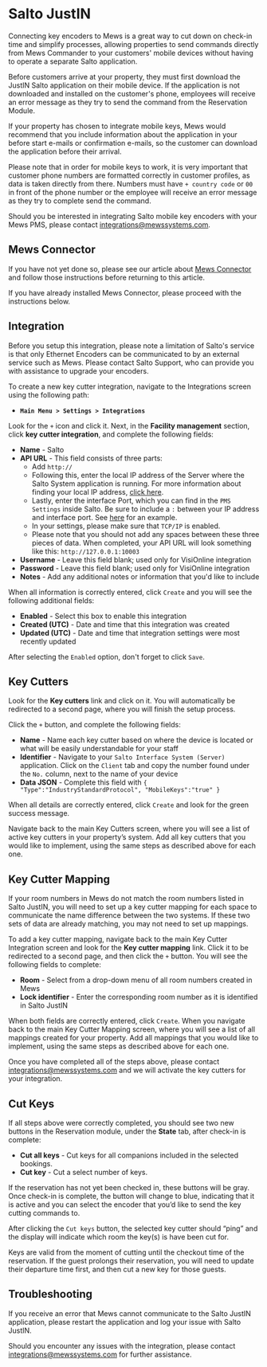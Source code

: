 # Salto JustIN

Connecting key encoders to Mews is a great way to cut down on check-in time and simplify processes, allowing properties to send commands directly from Mews Commander to your customers' mobile devices without having to operate a separate Salto application.

Before customers arrive at your property, they must first download the JustIN Salto application on their mobile device. If the application is not downloaded and installed on the customer's phone, employees will receive an error message as they try to send the command from the Reservation Module.

If your property has chosen to integrate mobile keys, Mews would recommend that you include information about the application in your before start e-mails or confirmation e-mails, so the customer can download the application before their arrival.

Please note that in order for mobile keys to work, it is very important that customer phone numbers are formatted correctly in customer profiles, as data is taken directly from there. Numbers must have `+ country code` or `00` in front of the phone number or the employee will receive an error message as they try to complete send the command.

Should you be interested in integrating Salto mobile key encoders with your Mews PMS, please contact [integrations@mewssystems.com](mailto:integrations@mewssystems.com).

## Mews Connector

If you have not yet done so, please see our article about [Mews Connector](https://mews-systems.gitbooks.io/commander-guide/content/settings/integrations/create-an-integration/facility-management/mews-connector.html) and follow those instructions before returning to this article.

If you have already installed Mews Connector, please proceed with the instructions below.

## Integration

Before you setup this integration, please note a limitation of Salto's service is that only Ethernet Encoders can be communicated to by an external service such as Mews. Please contact Salto Support, who can provide you with assistance to upgrade your encoders.

To create a new key cutter integration, navigate to the Integrations screen using the following path:

* **`Main Menu > Settings > Integrations`**

 Look for the `+` icon and click it. Next, in the **Facility management** section, click **key cutter integration**, and complete the following fields:

* **Name** - Salto
* **API URL** - This field consists of three parts:
  * Add `http://`
  * Following this, enter the local IP address of the Server where the Salto System application is running. For more information about finding your local IP address, [click here](https://support.microsoft.com/en-us/help/15291/windows-find-pc-ip-address). 
  * Lastly, enter the interface Port, which you can find in the `PMS Settings` inside Salto. Be sure to include a `:` between your IP address and interface port. See [here](https://raw.githubusercontent.com/MewsSystems/gitbook-guide/master/assets/Salto1.png) for an example. 
  * In your settings, please make sure that `TCP/IP` is enabled.
  * Please note that you should not add any spaces between these three pieces of data. When completed, your API URL will look something like this: `http://127.0.0.1:10003`
* **Username** - Leave this field blank; used only for VisiOnline integration
* **Password** - Leave this field blank; used only for VisiOnline integration
* **Notes** - Add any additional notes or information that you'd like to include

When all information is correctly entered, click `Create` and you will see the following additional fields:

* **Enabled** - Select this box to enable this integration
* **Created \(UTC\)** - Date and time that this integration was created
* **Updated \(UTC\)** - Date and time that integration settings were most recently updated

After selecting the `Enabled` option, don't forget to click `Save`.

## Key Cutters

Look for the **Key cutters** link and click on it. You will automatically be redirected to a second page, where you will finish the setup process.

Click the `+` button, and complete the following fields:

* **Name** - Name each key cutter based on where the device is located or what will be easily understandable for your staff
* **Identifier** - Navigate to your `Salto Interface System (Server)` application. Click on the `Client` tab and copy the number found under the `No.` column, next to the name of your device
* **Data JSON** - Complete this field with `{ "Type":"IndustryStandardProtocol", "MobileKeys":"true" }`

When all details are correctly entered, click `Create` and look for the green success message.

Navigate back to the main Key Cutters screen, where you will see a list of active key cutters in your property’s system. Add all key cutters that you would like to implement, using the same steps as described above for each one.

## Key Cutter Mapping

If your room numbers in Mews do not match the room numbers listed in Salto JustIN, you will need to set up a key cutter mapping for each space to communicate the name difference between the two systems. If these two sets of data are already matching, you may not need to set up mappings.

To add a key cutter mapping, navigate back to the main Key Cutter Integration screen and look for the **Key cutter mapping** link. Click it to be redirected to a second page, and then click the `+` button. You will see the following fields to complete:

* **Room** - Select from a drop-down menu of all room numbers created in Mews
* **Lock identifier** - Enter the corresponding room number as it is identified in Salto JustIN

When both fields are correctly entered, click `Create`. When you navigate back to the main Key Cutter Mapping screen, where you will see a list of all mappings created for your property. Add all mappings that you would like to implement, using the same steps as described above for each one.

Once you have completed all of the steps above, please contact [integrations@mewssystems.com](mailto:integrations@mewssystems.com) and we will activate the key cutters for your integration.

## Cut Keys

If all steps above were correctly completed, you should see two new buttons in the Reservation module, under the **State** tab, after check-in is complete:

* **Cut all keys** - Cut keys for all companions included in the selected bookings.
* **Cut key** - Cut a select number of keys.

If the reservation has not yet been checked in, these buttons will be gray. Once check-in is complete, the button will change to blue, indicating that it is active and you can select the encoder that you’d like to send the key cutting commands to.

After clicking the `Cut keys` button, the selected key cutter should “ping” and the display will indicate which room the key\(s\) is have been cut for.

Keys are valid from the moment of cutting until the checkout time of the reservation. If the guest prolongs their reservation, you will need to update their departure time first, and then cut a new key for those guests.

## Troubleshooting

If you receive an error that Mews cannot communicate to the Salto JustIN application, please restart the application and log your issue with Salto JustIN.

Should you encounter any issues with the integration, please contact [integrations@mewssystems.com](mailto:integrations@mewssystems.com) for further assistance.

